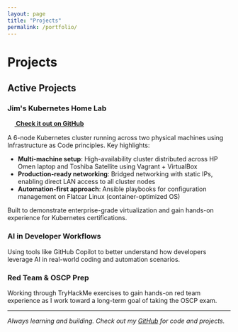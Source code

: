 ```yaml
---
layout: page
title: "Projects"
permalink: /portfolio/
---
```


# Projects

## Active Projects

### Jim's Kubernetes Home Lab

**[<img src="https://github.com/favicon.ico" width="16" height="16" style="vertical-align: middle;"> Check it out on GitHub](https://github.com/uncle13013/jims-k8s-home-lab)**

A 6-node Kubernetes cluster running across two physical machines using Infrastructure as Code principles. Key highlights:

- **Multi-machine setup**: High-availability cluster distributed across HP Omen laptop and Toshiba Satellite using Vagrant + VirtualBox
- **Production-ready networking**: Bridged networking with static IPs, enabling direct LAN access to all cluster nodes  
- **Automation-first approach**: Ansible playbooks for configuration management on Flatcar Linux (container-optimized OS)

Built to demonstrate enterprise-grade virtualization and gain hands-on experience for Kubernetes certifications.


### AI in Developer Workflows
Using tools like GitHub Copilot to better understand how developers leverage AI in real-world coding and automation scenarios.

### Red Team & OSCP Prep
Working through TryHackMe exercises to gain hands-on red team experience as I work toward a long-term goal of taking the OSCP exam.

---

*Always learning and building. Check out my [GitHub](https://github.com/uncle13013) for code and projects.*
